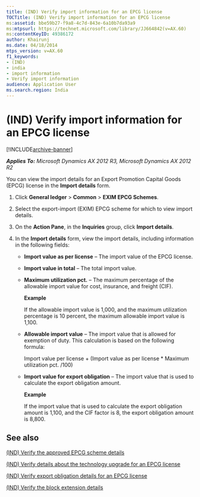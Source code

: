 ```yaml
---
title: (IND) Verify import information for an EPCG license
TOCTitle: (IND) Verify import information for an EPCG license
ms:assetid: bbe59b27-f9a8-4c7d-843e-6a10b7da93a9
ms:mtpsurl: https://technet.microsoft.com/library/JJ664842(v=AX.60)
ms:contentKeyID: 49386172
author: Khairunj
ms.date: 04/18/2014
mtps_version: v=AX.60
f1_keywords:
- (IND)
- india
- import information
- Verify import information
audience: Application User
ms.search.region: India
---
```


# (IND) Verify import information for an EPCG license 


[!INCLUDE[archive-banner](includes/archive-banner.md)]


_**Applies To:** Microsoft Dynamics AX 2012 R3, Microsoft Dynamics AX 2012 R2_

You can view the import details for an Export Promotion Capital Goods (EPCG) license in the **Import details** form.

1.  Click **General ledger** \> **Common** \> **EXIM EPCG Schemes**.

2.  Select the export-import (EXIM) EPCG scheme for which to view import details.

3.  On the **Action Pane**, in the **Inquiries** group, click **Import details**.

4.  In the **Import details** form, view the import details, including information in the following fields:
    
      - **Import value as per license** – The import value of the EPCG license.
    
      - **Import value in total** – The total import value.
    
      - **Maximum utilization pct.** – The maximum percentage of the allowable import value for cost, insurance, and freight (CIF).
        
        **Example**
        
        If the allowable import value is 1,000, and the maximum utilization percentage is 10 percent, the maximum allowable import value is 1,100.
    
      - **Allowable import value** – The import value that is allowed for exemption of duty. This calculation is based on the following formula:
        
        Import value per license + (Import value as per license \* Maximum utilization pct. /100)
    
      - **Import value for export obligation** – The import value that is used to calculate the export obligation amount.
        
        **Example**
        
        If the import value that is used to calculate the export obligation amount is 1,100, and the CIF factor is 8, the export obligation amount is 8,800.

## See also

[(IND) Verify the approved EPCG scheme details](ind-verify-the-approved-epcg-scheme-details.md)

[(IND) Verify details about the technology upgrade for an EPCG license](ind-verify-details-about-the-technology-upgrade-for-an-epcg-license.md)

[(IND) Verify export obligation details for an EPCG license](ind-verify-export-obligation-details-for-an-epcg-license.md)

[(IND) Verify the block extension details](ind-verify-the-block-extension-details.md)

  


